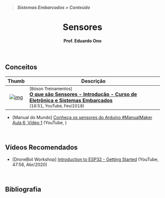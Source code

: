 > <h5>Sistemas Embarcados > Conteúdo</h5>

<h1 align="center">Sensores</h1>

<h4 align="center">Prof. Eduardo Ono</h4>

<br>

## Conceitos

| Thumb | Descrição |
| :-: | --- |
| [![img](https://img.youtube.com/vi/2CZF90qGhmY/default.jpg)](https://www.youtube.com/watch?v=2CZF90qGhmY) | <sup>[Bóson Treinamentos]</sup><br>[__O que são Sensores - Introdução - Curso de Eletrônica e Sistemas Embarcados__](https://www.youtube.com/watch?v=2CZF90qGhmY)<br><sub>(16:51, YouTube, Fev/2018)</sub>

- [Manual do Mundo] [Conheça os sensores do Arduino #ManualMaker Aula 6, Vídeo 1](https://www.youtube.com/watch?v=vEdYjAbzrAE) (YouTube, )

<br>

## Vídeos Recomendados

- [DroneBot Workshop] [Introduction to ESP32 - Getting Started](https://www.youtube.com/watch?v=xPlN_Tk3VLQ) (YouTube, 47:56, Abr/2020)

<br>

## Bibliografia
